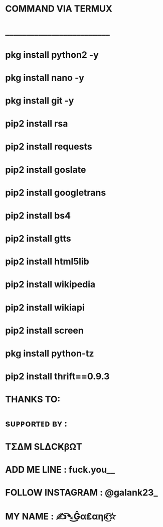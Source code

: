 # COMMAND VIA TERMUX
# _________________________
# pkg install python2 -y
# pkg install nano -y
# pkg install git -y
# pip2 install rsa
# pip2 install requests
# pip2 install goslate
# pip2 install googletrans
# pip2 install bs4
# pip2 install gtts
# pip2 install html5lib
# pip2 install wikipedia
# pip2 install wikiapi
# pip2 install screen
# pkg install python-tz
# pip2 install thrift==0.9.3


# THANKS TO:
# sᴜᴘᴘᴏʀᴛᴇᴅ ʙʏ  : 

# TΣΔM SLΔCҜβΩT
# ADD ME LINE : fuck.you__
# FOLLOW INSTAGRAM : @galank23_
# MY NAME : ✍͡➴͜Ĝα₤αηĸ͜͡✫
